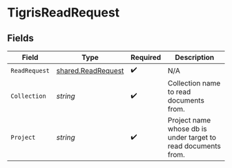 # TigrisReadRequest


## Fields

| Field                                                           | Type                                                            | Required                                                        | Description                                                     |
| --------------------------------------------------------------- | --------------------------------------------------------------- | --------------------------------------------------------------- | --------------------------------------------------------------- |
| `ReadRequest`                                                   | [shared.ReadRequest](../../../pkg/models/shared/readrequest.md) | :heavy_check_mark:                                              | N/A                                                             |
| `Collection`                                                    | *string*                                                        | :heavy_check_mark:                                              | Collection name to read documents from.                         |
| `Project`                                                       | *string*                                                        | :heavy_check_mark:                                              | Project name whose db is under target to read documents from.   |